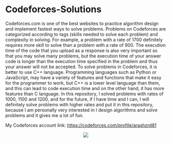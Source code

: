 # Codeforces-Solutions
Codeforces.com is one of the best websites to practice algorithm design and implement fastest ways to solve problems. Problems on Codeforces are categorized according to
tags (skills needed to solve each problem) and complexity in solving. For example, a problem with a rate of 1700 definitely requires more skill to solve than a problem
with a rate of 900. The execution time of the code that you upload as a response is also very important so that you may solve many problems, but the execution time of
your answer code is longer than the execution time specified in the problem and thus your answer will not be accepted. To solve problems in Codeforces, it is better to
use C++ language. Programming languages such as Python or JavaScript, may have a variety of features and functions that make it easy for the programmer to work, but C++
is a lower level language than them, and this can lead to code execution time and on the other hand, it has more features than C language. In this repository, I solved
problems with rates of 1000, 1100 and 1200, and for the future, if I have time and I can, I will definitely solve problems with higher rates and put it in this
repository, because I am personally very interested in I design algorithms and solve problems and it gives me a lot of fun.

My Codeforces account link: 
https://codeforces.com/profile/arashzrd81

<p align="center">
  <img src="https://user-images.githubusercontent.com/84037427/172113736-ce8bc1d1-8fb3-4270-b8c9-428e3d432937.png"/>
</p>
